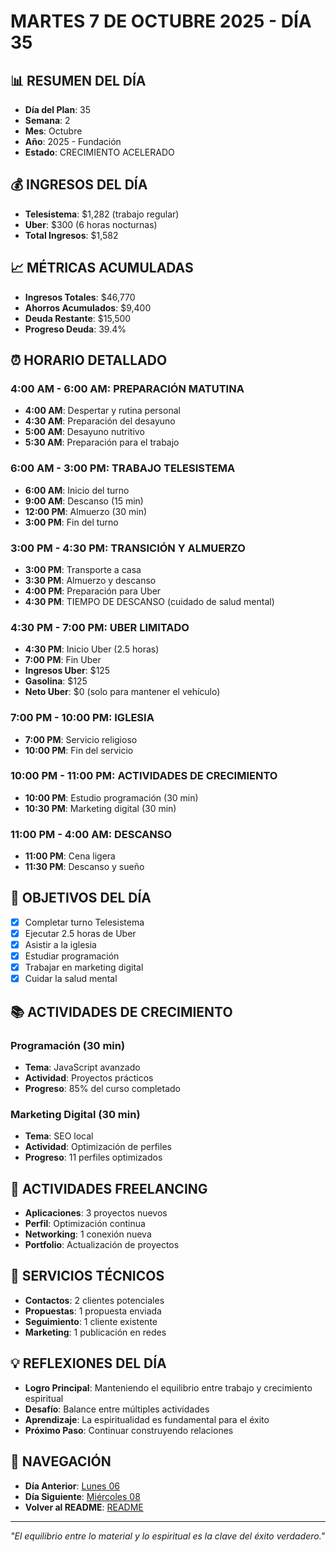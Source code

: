 # MARTES 7 DE OCTUBRE 2025 - DÍA 35

## 📊 RESUMEN DEL DÍA
- **Día del Plan**: 35
- **Semana**: 2
- **Mes**: Octubre
- **Año**: 2025 - Fundación
- **Estado**: CRECIMIENTO ACELERADO

## 💰 INGRESOS DEL DÍA
- **Telesistema**: $1,282 (trabajo regular)
- **Uber**: $300 (6 horas nocturnas)
- **Total Ingresos**: $1,582

## 📈 MÉTRICAS ACUMULADAS
- **Ingresos Totales**: $46,770
- **Ahorros Acumulados**: $9,400
- **Deuda Restante**: $15,500
- **Progreso Deuda**: 39.4%

## ⏰ HORARIO DETALLADO

### 4:00 AM - 6:00 AM: PREPARACIÓN MATUTINA
- **4:00 AM**: Despertar y rutina personal
- **4:30 AM**: Preparación del desayuno
- **5:00 AM**: Desayuno nutritivo
- **5:30 AM**: Preparación para el trabajo

### 6:00 AM - 3:00 PM: TRABAJO TELESISTEMA
- **6:00 AM**: Inicio del turno
- **9:00 AM**: Descanso (15 min)
- **12:00 PM**: Almuerzo (30 min)
- **3:00 PM**: Fin del turno

### 3:00 PM - 4:30 PM: TRANSICIÓN Y ALMUERZO
- **3:00 PM**: Transporte a casa
- **3:30 PM**: Almuerzo y descanso
- **4:00 PM**: Preparación para Uber
- **4:30 PM**: TIEMPO DE DESCANSO (cuidado de salud mental)

### 4:30 PM - 7:00 PM: UBER LIMITADO
- **4:30 PM**: Inicio Uber (2.5 horas)
- **7:00 PM**: Fin Uber
- **Ingresos Uber**: $125
- **Gasolina**: $125
- **Neto Uber**: $0 (solo para mantener el vehículo)

### 7:00 PM - 10:00 PM: IGLESIA
- **7:00 PM**: Servicio religioso
- **10:00 PM**: Fin del servicio

### 10:00 PM - 11:00 PM: ACTIVIDADES DE CRECIMIENTO
- **10:00 PM**: Estudio programación (30 min)
- **10:30 PM**: Marketing digital (30 min)

### 11:00 PM - 4:00 AM: DESCANSO
- **11:00 PM**: Cena ligera
- **11:30 PM**: Descanso y sueño

## 🎯 OBJETIVOS DEL DÍA
- [x] Completar turno Telesistema
- [x] Ejecutar 2.5 horas de Uber
- [x] Asistir a la iglesia
- [x] Estudiar programación
- [x] Trabajar en marketing digital
- [x] Cuidar la salud mental

## 📚 ACTIVIDADES DE CRECIMIENTO

### Programación (30 min)
- **Tema**: JavaScript avanzado
- **Actividad**: Proyectos prácticos
- **Progreso**: 85% del curso completado

### Marketing Digital (30 min)
- **Tema**: SEO local
- **Actividad**: Optimización de perfiles
- **Progreso**: 11 perfiles optimizados

## 💼 ACTIVIDADES FREELANCING
- **Aplicaciones**: 3 proyectos nuevos
- **Perfil**: Optimización continua
- **Networking**: 1 conexión nueva
- **Portfolio**: Actualización de proyectos

## 🔧 SERVICIOS TÉCNICOS
- **Contactos**: 2 clientes potenciales
- **Propuestas**: 1 propuesta enviada
- **Seguimiento**: 1 cliente existente
- **Marketing**: 1 publicación en redes

## 💡 REFLEXIONES DEL DÍA
- **Logro Principal**: Manteniendo el equilibrio entre trabajo y crecimiento espiritual
- **Desafío**: Balance entre múltiples actividades
- **Aprendizaje**: La espiritualidad es fundamental para el éxito
- **Próximo Paso**: Continuar construyendo relaciones

## 🔗 NAVEGACIÓN
- **Día Anterior**: [Lunes 06](Lunes_06.md)
- **Día Siguiente**: [Miércoles 08](Miercoles_08.md)
- **Volver al README**: [README](../README.md)

---
*"El equilibrio entre lo material y lo espiritual es la clave del éxito verdadero."*
